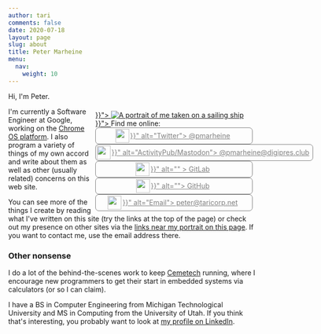```yaml
---
author: tari
comments: false
date: 2020-07-18
layout: page
slug: about
title: Peter Marheine
menu:
  nav:
    weight: 10
---
```


Hi, I'm Peter.

<!--more-->

<style>
@media (min-width: 640px) {
  #about-me-box {
    float: right;
    width: 320px;
    margin: .5em;
  }
}

#about-me-box ul {
  margin: 0;
  padding: 0;
  display: flex;
  flex-flow: row wrap;
}

#about-me-box ul li {
  display: inline-flex;
  flex: 1 0 auto;
}

.linkbar {
  display: inline-flex;
  align-items: center;
  padding: 0 .5em 0 0;
  border: 1px solid gray;
  border-radius: .5em;
  color: gray;
  flex: 1;
  justify-content: center;
}

.linkbar img {
  height: 2em;
  margin: 2px;
}
</style>

<div id="about-me-box">
  <a href="{{< resource "portrait.jpg" >}}">
    <img alt="A portrait of me taken on a sailing ship"
         src="{{< resource "portrait640.jpg" >}}">
  </a>
  <span id="contact">Find me online:</span>
  
  * <a rel="me" href="https://twitter.com/pmarheine" class="linkbar">
      <img src="{{< resource "Twitter_Social_Icon_Circle_Color.svg" >}}"
           alt="Twitter">
      @pmarheine
    </a>
  * <a rel="me" href="https://digipres.club/@pmarheine" class="linkbar">
      <img src="{{< resource "activitypub-icon.svg" >}}" alt="ActivityPub/Mastodon">
      @pmarheine@digipres.club
    </a>
  * <a rel="me" href="https://gitlab.com/taricorp/" class="linkbar">
      <img src="{{< resource "gitlab-icon-rgb.png" >}}" alt="" >
      GitLab
    </a></li>
  * <a rel="me" href="https://github.com/tari/" class="linkbar">
      <img src="{{< resource "github-mark.png" >}}" alt="">
      GitHub
    </a>
  * <a rel="me" href="mailto:peter@taricorp.net" class="linkbar">
      <img src="{{< resource "email-svgrepo-com.svg" >}}"
           alt="Email">
      peter@taricorp.net
    </a>
</div>

I'm currently a Software Engineer at Google, working on the
[Chrome OS platform](https://chromium-review.googlesource.com/q/owner:pmarheine%2540chromium.org).
I also program a variety of things of my own accord and write about them
as well as other (usually related) concerns on this web site.

You can see
more of the things I create by reading what I've written on this site (try the links
at the top of the page) or check out my presence on other sites via the
<a href="#contact">links near my portrait on this page</a>. If you want to contact me,
use the email address there.

### Other nonsense

I do a lot of the behind-the-scenes work to keep [Cemetech](https://www.cemetech.net/)
running, where I encourage new programmers to get their start in embedded systems
via calculators (or so I can claim).

I have a BS in Computer Engineering from Michigan Technological University and
MS in Computing from the University of Utah. If you think that's interesting,
you probably want to look at [my profile on
LinkedIn](https://www.linkedin.com/in/peter-marheine-65294944/).
